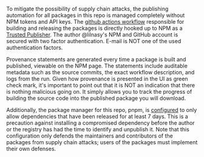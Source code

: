 To mitigate the possibility of supply chain attacks, the publishing automation for all packages in this repo is managed completely without NPM tokens and API keys. The [github actions workflow](./.github/workflows/release.yml) responsible for building and releasing the packages is directly hooked up to NPM as a [Trusted Publisher](https://docs.npmjs.com/trusted-publishers#how-trusted-publishing-works).  The author @lilnasy's NPM and GitHub account is secured with two factor authentication. E-mail is NOT one of the used authentication factors.

Provenance statements are generated every time a package is built and published, viewable on the NPM page. The statements include auditable metadata such as the source commits, the exact workflow description, and logs from the run. Given how provenance is presented in the UI as green check mark, it's important to point out that it is NOT an indication that there is nothing malicious going on. It simply allows you to track the progress of building the source code into the published package you will download.

Additionally, the package manager for this repo, pnpm, is [configured](./pnpm-workspace.yaml#1) to only allow dependencies that have been released for at least 7 days. This is a precaution against installing a compromised dependency before the author or the registry has had the time to identify and unpublish it. Note that this configuration only defends the maintainers and contributors of the packages from supply chain attacks; users of the packages must implement their own defenses.
